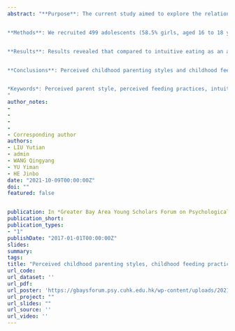 ```yaml
---
abstract: "**Purpose**: The current study aimed to explore the relationships among Perceived childhood parenting styles, childhood feeding practices, and current maladaptive and adaptive eating behaviors in Chinese adolescents and adults.


**Methods**: We recruited 499 adolescents (58.5% girls, aged 16 to 18 years) in Tianjin with paper-and-pencil questionnaires, and 501 adults (49.7% women, aged 18 to 45 years) by Credamo, a reliable online survey platform. A set of questionnaires assessing perceived childhood parenting (i.e., emotional warmth, rejection, and overprotection), childhood feeding practices (i.e., concern, monitoring, pressure to eat, and restriction), and maladaptive and adaptive eating behaviors were used. Specifically, perceived childhood parenting styles and childhood feeding practices were measured by participants’ recall of their interactions with their parents in childhood (≤12 years old). Correlation and mediation analyses were carried out.


**Results**: Results revealed that compared to intuitive eating as an adaptive eating, disordered eating as maladaptive eating was more significantly related to childhood feeding practice in Chinese adults and adolescents, and disordered eating was more significantly related to childhood feeding practices in Chinese adult women, adult men, and girls. In Chinese adult men, the relationship between emotional warmth and disordered eating was fully mediated by concern with a total indirect effect of .14 (95%CI .08, 0.24; *p* < .001); and the relationship between overprotection and disordered eating was fully mediated by pressure to eat with a total indirect effect of .06 (95%CI .01, 0.14; *p* = .054). In Tianjin boys, the relationship between warmth and disordered eating was fully mediated by concern with a total indirect effect of .08 (95% CI .02, .18; *p* = .045). However, none of the childhood feeding practices showed mediating effects between perceived childhood parenting and eating behaviors in Chinese adult women and girls.


**Conclusions**: Perceived childhood parenting styles and childhood feeding practices are more related to adolescents’ and adults’ current maladaptive than adaptive eating behaviors. Parents’ feeding practices might be a mediator between childhood parenting styles and current disordered eating behaviors, especially in males.


*Keywords*: Perceived parent style, perceived feeding practices, intuitive eating, disordered eating, mediation
"
author_notes:
-
-
-
-
- Corresponding author
authors:
- LIU Yutian
- admin
- WANG Qingyang 
- YU Yiman 
- HE Jinbo
date: "2021-10-09T00:00:00Z"
doi: ""
featured: false


publication: In *Greater Bay Area Young Scholars Forum on Psychological Science*
publication_short:
publication_types:
- "1"
publishDate: "2017-01-01T00:00:00Z"
slides: 
summary:
tags:
title: "Perceived childhood parenting styles, childhood feeding practices, and current maladaptive and adaptive eating behaviors among Chinese adolescents and adults"
url_code:
url_dataset: ''
url_pdf: 
url_poster: 'https://gbaysforum.psy.cuhk.edu.hk/wp-content/uploads/2021/10/CUHKSZ_Yutian-Liu.pdf'
url_project: ""
url_slides: ""
url_source: ''
url_video: ''
---
```


